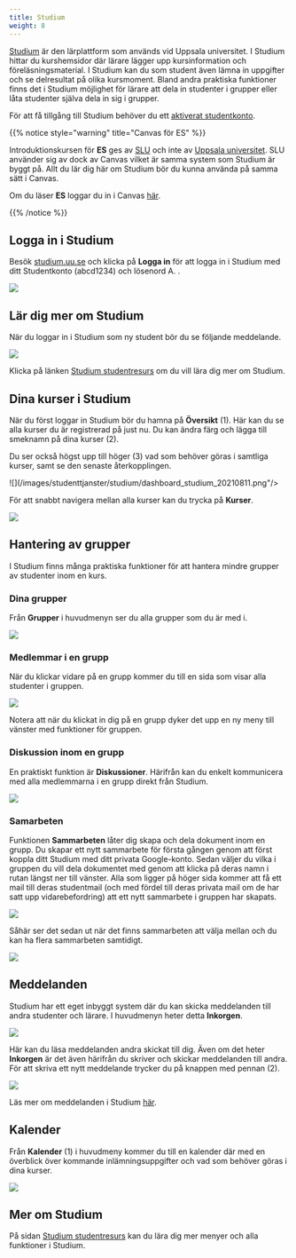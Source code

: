 ```yaml
---
title: Studium
weight: 8
---
```


[Studium][studium] är den lärplattform som används vid Uppsala universitet.
I Studium hittar du kurshemsidor där lärare lägger upp kursinformation och 
föreläsningsmaterial. I Studium kan du som student även  lämna in uppgifter och se
delresultat på olika kursmoment. Bland andra praktiska funktioner finns det i
Studium möjlighet för lärare att dela in studenter i grupper eller låta
studenter själva dela in sig i grupper.

För att få tillgång till Studium behöver du ett [aktiverat
studentkonto](../../preparation#studentkonto).


[studium]: http://studium.uu.se
[studentportalen]: https://studentportalen.uu.se
[lärplattform-uu]: https://mp.uu.se/sv/web/info/undervisa/e-larande/larplattform
[lärplattform-wp]: https://sv.wikipedia.org/wiki/L%C3%A4rplattform

{{% notice style="warning" title="Canvas för ES" %}}

Introduktionskursen för **ES** ges av [SLU][slu] och inte av [Uppsala universitet][uu].
SLU använder sig av dock av Canvas vilket är samma system som Studium är byggt
på. Allt du lär dig här om Studium bör du kunna använda på samma sätt i Canvas. 

Om du läser **ES** loggar du in i Canvas [här][slu-canvas].

[slu]: https://www.slu.se
[uu]: https://www.uu.se
[slu-canvas]: https://student.slu.se/studier/utbildningssystem/canvas-larplattform/canvas-login/

{{% /notice %}}


## Logga in i Studium

Besök [studium.uu.se][studium] och klicka på **Logga in** för att logga in i
Studium med ditt Studentkonto (abcd1234) och lösenord A. .

![](/images/studenttjanster/studium/studium-login.gif)

## Lär dig mer om Studium

När du loggar in i Studium som ny student bör du se följande meddelande.

![](/images/studenttjanster/studium/ny-i-studium.png)

Klicka på länken [Studium studentresurs][studentresurs] om du vill lära dig mer
om Studium.

[studentresurs]: https://uppsala.instructure.com/courses/16240

## Dina kurser i Studium

När du först loggar in Studium bör du hamna på **Översikt** (1). Här kan du se alla
kurser du är registrerad på just nu. Du kan ändra färg och lägga till
smeknamn på dina kurser (2).

Du ser också högst upp till höger (3) vad som behöver göras i samtliga kurser,
samt se den senaste återkopplingen.

![](/images/studenttjanster/studium/dashboard_studium_20210811.png"/>

För att snabbt navigera mellan alla kurser kan du trycka på **Kurser**.

![](/images/studenttjanster/studium/courses_studium_20210811.png)

## Hantering av grupper

I Studium finns många praktiska funktioner för att hantera mindre grupper av
studenter inom en kurs.

### Dina grupper

Från **Grupper** i huvudmenyn ser du alla grupper som du är med i. 

![](/images/studenttjanster/studium/groups_list.png)

### Medlemmar i en grupp

När du klickar vidare på en grupp kommer du till en sida som visar alla
studenter i gruppen. 

![](/images/studenttjanster/studium/groups_members.png)

Notera att när du klickat in dig på en grupp dyker det upp en ny meny till
vänster med funktioner för gruppen. 

### Diskussion inom en grupp

En praktiskt funktion är **Diskussioner**. Härifrån kan du enkelt kommunicera
med alla medlemmarna i en grupp direkt från Studium.

![](/images/studenttjanster/studium/groups_discussion.png)

### Samarbeten

Funktionen **Sammarbeten** låter dig skapa och dela dokument inom en grupp. 
Du skapar ett nytt sammarbete för första gången genom att först koppla ditt
Studium med ditt privata Google-konto. Sedan väljer du vilka i gruppen du vill dela dokumentet med
genom att klicka på deras namn i rutan längst ner till vänster. Alla som ligger på höger sida
kommer att få ett mail till deras studentmail (och med fördel till deras privata mail om de har satt upp vidarebefordring)
att ett nytt sammarbete i gruppen har skapats.

![](/images/studenttjanster/studium/groups_collaborate.png)

Såhär ser det sedan ut när det finns sammarbeten att välja mellan
och du kan ha flera sammarbeten samtidigt.

![](/images/studenttjanster/studium/groups_collaborate_list.png)

## Meddelanden

Studium har ett eget inbyggt system där du kan skicka meddelanden till andra
studenter och lärare. I huvudmenyn heter detta **Inkorgen**. 

![](/images/studenttjanster/studium/menu-inkorgen.png?width=222px)

Här kan du läsa meddelanden andra skickat till dig. Även om det heter
**Inkorgen** är det även härifrån du skriver och skickar meddelanden till andra.
För att skriva ett nytt meddelande trycker du på knappen med pennan (2).

![](/images/studenttjanster/studium/send-message-button.png?width=666px)

Läs mer om meddelanden i Studium [här][messages]. 

[messages]: https://uppsala.instructure.com/courses/16240/pages/globala-menyn-%7C-inkorg?module_item_id=46047


## Kalender

Från **Kalender** (1) i huvudmeny kommer du till en kalender där med en överblick över kommande 
inlämningsuppgifter och vad som behöver göras i dina kurser. 

![](/images/studenttjanster/studium/calendar_studium_20210811.png)


## Mer om Studium

På sidan [Studium studentresurs][studentresurs] kan du lära dig mer menyer och
alla funktioner i Studium.
